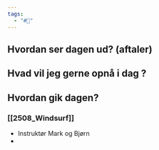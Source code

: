 ```yaml
---
tags:
  - "#📅"
---
```

## Hvordan ser dagen ud? (aftaler)


## Hvad vil jeg gerne opnå i dag ?


## Hvordan gik dagen?
### [[2508_Windsurf]]
- Instruktør Mark og Bjørn 
- 